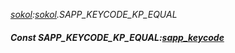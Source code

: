 _[sokol](../../modules/sokol/sokol-module.md):[sokol](../../modules/sokol/sokol-module.md).SAPP\_KEYCODE\_KP\_EQUAL_
##### Const SAPP\_KEYCODE\_KP\_EQUAL:[sapp_keycode](../../modules/sokol/sokol-sapp_keycode.md)
